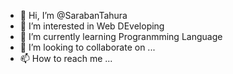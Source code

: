 - 👋 Hi, I’m @SarabanTahura
- 👀 I’m interested in Web DEveloping
- 🌱 I’m currently learning Progranmming Language
- 💞️ I’m looking to collaborate on ...
- 📫 How to reach me ...

<!---
SarabanTahura1/SarabanTahura1 is a ✨ special ✨ repository because its `README.md` (this file) appears on your GitHub profile.
You can click the Preview link to take a look at your changes.
--->
